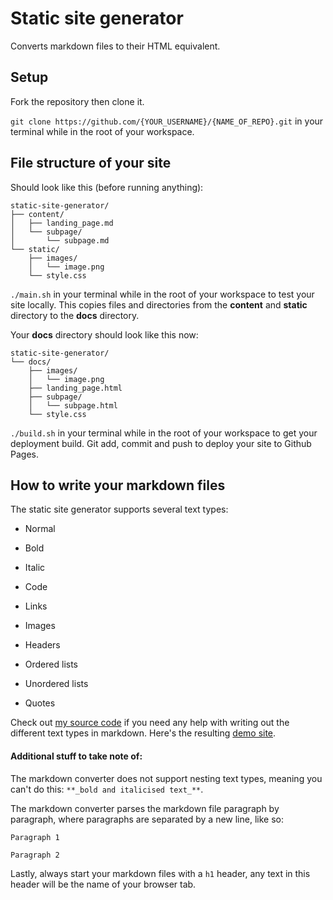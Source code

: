 # Static site generator

Converts markdown files to their HTML equivalent.

## Setup
Fork the repository then clone it.

`git clone https://github.com/{YOUR_USERNAME}/{NAME_OF_REPO}.git` in your terminal while in the root of your workspace.

## File structure of your site
Should look like this (before running anything):
```
static-site-generator/
├── content/
│   ├── landing_page.md
│   └── subpage/
│       └── subpage.md
└── static/
    ├── images/
    │   └── image.png
    └── style.css
```

`./main.sh` in your terminal while in the root of your workspace to test your site locally. This copies files and directories from the **content** and **static** directory to the **docs** directory.

Your **docs** directory should look like this now:
```
static-site-generator/
└── docs/
    ├── images/
    │   └── image.png
    ├── landing_page.html
    ├── subpage/
    │   └── subpage.html
    └── style.css
```

`./build.sh` in your terminal while in the root of your workspace to get your deployment build. Git add, commit and push to deploy your site to Github Pages.

## How to write your markdown files
The static site generator supports several text types:
- Normal

- Bold

- Italic

- Code

- Links

- Images

- Headers

- Ordered lists

- Unordered lists

- Quotes

Check out [my source code](https://github.com/jdub4asdfg/static-site-generator/blob/main/content/index.md) if you need any help with writing out the different text types in markdown. Here's the resulting [demo site](https://jdub4asdfg.github.io/static-site-generator/).

#### Additional stuff to take note of:
The markdown converter does not support nesting text types, meaning you can't do this: `**_bold and italicised text_**`.

The markdown converter parses the markdown file paragraph by paragraph, where paragraphs are separated by a new line, like so:
```
Paragraph 1

Paragraph 2
```

Lastly, always start your markdown files with a `h1` header, any text in this header will be the name of your browser tab.